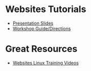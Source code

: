 # Websites Tutorials

- [Presentation Slides](Presentation.pdf)
- [Workshop Guide/Directions](Workshop_Guide.md)

# Great Resources
- [Websites Linux Training Videos](https://www.lynda.com/)

